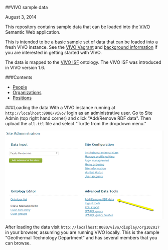 ##VIVO sample data

August 3, 2014

This repository contains sample data that can be loaded into the [VIVO](http://vivoweb.org/) Semantic Web application.

This is intended to be a basic sample set of data that can be loaded into a fresh VIVO instance.  See the [VIVO Vagrant](https://github.com/lawlesst/vivo-vagrant) and [background information](https://wiki.duraspace.org/display/VIVO/Learning+about+VIVO) if you are interested in getting started with VIVO.

The data is mapped to the [VIVO ISF](https://wiki.duraspace.org/display/VIVO/VIVO-ISF+Ontology) ontology.  The VIVO ISF was introduced in VIVO version 1.6.


###Contents

 * [People](data/csv/people.csv)
 * [Organizations](data/csv/organizations.csv)
 * [Positions](data/csv/positions.csv)

###Loading the data
With a VIVO instance running at `http://localhost:8080/vivo/` login as an administrative user.  Go to Site Admin (top right hand corner) and click "Add/Remove RDF data".  Then upload the `all.ttl` file and select "Turtle from the dropdown menu."

![ScreenShot](tutorial/images/add_remove_rdf.png)

After loading the data visit `http://localhost:8080/vivo/display/org102017` in your browser, assuming you are running VIVO locally.  This is the sample "Geothermal Technology Department" and has several members that you can browse.